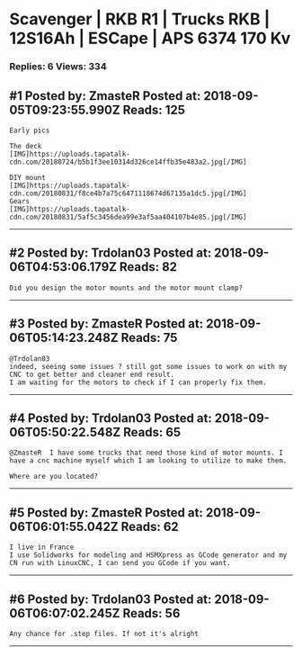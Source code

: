 # Scavenger &#124; RKB R1 &#124; Trucks RKB &#124; 12S16Ah &#124; ESCape &#124; APS 6374 170 Kv

### Replies: 6 Views: 334

## \#1 Posted by: ZmasteR Posted at: 2018-09-05T09:23:55.990Z Reads: 125

```
Early pics

The deck
[IMG]https://uploads.tapatalk-cdn.com/20180724/b5b1f3ee10314d326ce14ffb35e483a2.jpg[/IMG]

DIY mount
[IMG]https://uploads.tapatalk-cdn.com/20180831/f8ce4b7a75c6471118674d67135a1dc5.jpg[/IMG]
Gears
[IMG]https://uploads.tapatalk-cdn.com/20180831/5af5c3456dea99e3af5aa404107b4e85.jpg[/IMG]
```

---
## \#2 Posted by: Trdolan03 Posted at: 2018-09-06T04:53:06.179Z Reads: 82

```
Did you design the motor mounts and the motor mount clamp?
```

---
## \#3 Posted by: ZmasteR Posted at: 2018-09-06T05:14:23.248Z Reads: 75

```
@Trdolan03
indeed, seeing some issues ? still got some issues to work on with my CNC to get better and cleaner end result.
I am waiting for the motors to check if I can properly fix them.
```

---
## \#4 Posted by: Trdolan03 Posted at: 2018-09-06T05:50:22.548Z Reads: 65

```
@ZmasteR  I have some trucks that need those kind of motor mounts. I have a cnc machine myself which I am looking to utilize to make them.

Where are you located?
```

---
## \#5 Posted by: ZmasteR Posted at: 2018-09-06T06:01:55.042Z Reads: 62

```
I live in France
I use Solidworks for modeling and HSMXpress as GCode generator and my CN run with LinuxCNC, I can send you GCode if you want.
```

---
## \#6 Posted by: Trdolan03 Posted at: 2018-09-06T06:07:02.245Z Reads: 56

```
Any chance for .step files. If not it's alright
```

---
